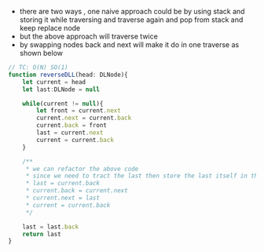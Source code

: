 - there are two ways , one naive approach could be by using stack and storing it while traversing and traverse again and pop from stack and keep replace node
- but the above approach will traverse twice
- by swapping nodes back and next will make it do in one traverse as shown below

```ts
// TC: O(N) SO(1)
function reverseDLL(head: DLNode){
    let current = head
    let last:DLNode = null

    while(current != null){
        let front = current.next
        current.next = current.back
        current.back = front
        last = current.next
        current = current.back
    }

    /**
     * we can refactor the above code
     * since we need to tract the last then store the last itself in the above while instead of front
     * last = current.back
     * current.back = current.next
     * current.next = last
     * current = current.back
     */

    last = last.back
    return last
}
```
